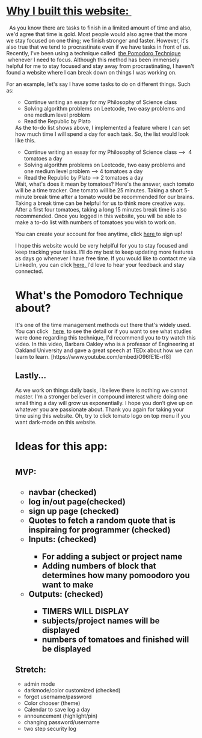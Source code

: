 <h1>        <a
          href="https://side-project-a-drop-a-day.vercel.app/"
          target="blank"
        >
       Why I built this website:
        </a>&nbsp;</h1>
      <p>
    &nbsp;
               As you know there are tasks to finish in a limited amount of time and
        also, we'd agree that time is gold. Most people would also agree that
        the more we stay focused on one thing; we finish stronger and faster.
        However, it's also true that we tend to procrastinate even if we have
        tasks in front of us. Recently, I've been using a technique called&nbsp;
        <a
          style={{ color: "tomato" }}
          href="https://francescocirillo.com/pages/pomodoro-technique"
          target="blank"
        >
          the Pomodoro Technique
        </a>
        &nbsp;whenever I need to focus. Although this method has been immensely
        helpful for me to stay focused and stay away from procrastinating, I
        haven't found a website where I can break down on things I was working
        on.
      </p>
      <p>
       For an example, let's say I have some tasks to do on different things.
        Such as:
        <ul>
        <ul>
          <li>Continue writing an essay for my Philosophy of Science class</li>
          <li>
            Solving algorithm problems on Leetcode, two easy problems and one
            medium level problem
          </li>
          <li>
            Read <span style={{ fontStyle: "italic" }}>the Republic</span> by
            Plato
          </li>
        </ul>
  As the to-do list shows above, I implemented a feature where I can set
        how much time I will spend a day for each task. So, the list would look
        like this.
        <ul>
          <li>
            Continue writing an essay for my Philosophy of Science class -->&nbsp;
            <span style={{ color: "tomato" }}>4 tomatoes </span>a day
          </li>
          <li>
            Solving algorithm problems on Leetcode, two easy problems and one
            medium level problem -->
            <span style={{ color: "tomato" }}> 4 tomatoes </span> a day
          </li>
          <li>
            Read <span style={{ fontStyle: "italic" }}>the Republic</span> by
            Plato --> <span style={{ color: "tomato" }}> 2 tomatoes </span>a day
          </li>
        </ul>
Wait, what's does it mean by tomatoes? Here's the answer, each tomato
        will be a time tracker. One tomato will be 25 minutes. Taking a short
        5-minute break time after a tomato would be recommended for our brains.
        Taking a break time can be helpful for us to think more creative way.
        After a first four tomatoes, taking a long 15 minutes break time is also
        recommended. Once you logged in this website, you will be able to make a
        to-do list with numbers of tomatoes you wish to work on.
      </p>
<p>
        You can create your account for free anytime, click 
        <a
          href="https://side-project-a-drop-a-day.vercel.app/signup"
          target="blank"
        >
          here
        </a>
        to sign up!
      </p>
  <p>
        I hope this website would be very helplful for you to stay focused and
        keep tracking your tasks. I'll do my best to keep updating more features
        as days go whenever I have free time. If you would like to contact me
        via LinkedIn, you can click <a
          href="https://www.linkedin.com/in/joo-woon-kang-2515ab1a2/"
          target="blank"
        >
          here.
        </a>
        I'd love to hear your feedback and stay connected. 
        </p>
<h1>What's the Pomodoro Technique about?</h1>
<p>
        It's one of the time management methods out there that's widely used.
        You can click &nbsp;
        <a
          href="https://francescocirillo.com/pages/pomodoro-technique"
          target="blank"
        >
          here
        </a>
        &nbsp;to see the detail or if you want to see what studies were done
        regarding this technique, I'd recommend you to try watch this video. In
        this video, Barbara Oakley who is a professor of Engineering at Oakland
        University and gave a great speech at TEDx about how we can learn to
        learn. [https://www.youtube.com/embed/O96fE1E-rf8]
        <h2>Lastly...</h2>
        As we work on things daily basis, I believe there is nothing we cannot
        master. I'm a stronger believer in compound interest where doing one
        small thing a day will grow us exponentially. I hope you don’t give up
        on whatever you are passionate about. Thank you again for taking your
        time using this website. Oh, try to click tomato logo on top menu if you
        want dark-mode on this website.
      </p>

<h1>Ideas for this app:<h1>

<h2>MVP:<h2>
<ul>
    <li>navbar (checked)</li> 
    <li>log in/out page(checked)</li>
    <li>sign up page (checked)</li>
    <li>Quotes to fetch a random quote that is inspiraing for programmer (checked)</li>
    <li>Inputs: (checked)</li>
        <ul>
            <li>For adding a subject or project name</li>
            <li>Adding numbers of block that determines how many pomoodoro you want to make</li>
        </ul>
    <li>Outputs: (checked)</li>
        <ul>
            <li>TIMERS WILL DISPLAY</li>
            <li>subjects/project names will be displayed</li>
            <li>numbers of tomatoes and finished will be displayed</li>
        </ul>
</ul>

<h2>Stretch:</h2>
<ul>
    <li>admin mode</li>
    <li>darkmode/color customized (checked)</li>
    <li>forgot username/password</li>
    <li>Color chooser (theme)</li>
    <li>Calendar to save log a day</li>
    <li>announcement (highlight/pin)</li>
    <li>changing password/username</li>
    <li>two step security log</li>
</ul>
